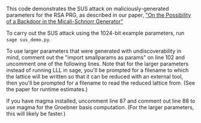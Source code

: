 This code demonstrates the SUS attack on maliciously-generated parameters for the RSA PRG, as described in our paper, ["On the Possibility of a Backdoor in the Micali-Schnorr Generator"](https://ia.cr/2023/TBD)

To carry out the SUS attack using the 1024-bit example parameters, run `sage sus_demo.py`.

To use larger parameters that were generated with undiscoverability in mind, comment out the "import smallparams as params" on line 102 and uncomment one of the following lines. Note that for the larger parameters instead of running LLL in sage, you'll be prompted for a filename to which the lattice will be written so that it can be reduced with an external tool, then you'll be prompted for a filename to read the reduced lattice from. (See the paper for runtime estimates.)

If you have magma installed, uncomment line 87 and comment out line 88 to use magma for the Groebner basis computation. (For the larger parameters, this will likely be faster.)
